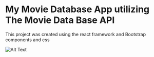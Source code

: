 # My Movie Database App utilizing The Movie Data Base API

This project was created using the react framework and Bootstrap components and css

![Alt Text]()